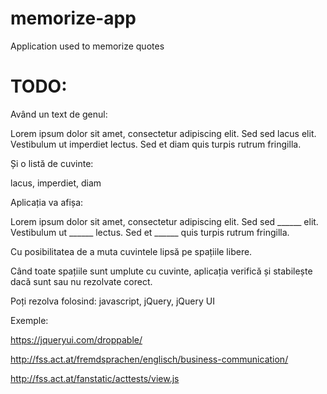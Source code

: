 # memorize-app
Application used to memorize quotes

# TODO:
Având un text de genul:

Lorem ipsum dolor sit amet, consectetur adipiscing elit. Sed sed lacus elit. Vestibulum ut imperdiet lectus. Sed et diam quis turpis rutrum fringilla.

Și o listă de cuvinte:

lacus, imperdiet, diam

Aplicația va afișa:

Lorem ipsum dolor sit amet, consectetur adipiscing elit. Sed sed ______ elit. Vestibulum ut ______ lectus. Sed et ______ quis turpis rutrum fringilla.

Cu posibilitatea de a muta cuvintele lipsă pe spațiile libere.

Când toate spațiile sunt umplute cu cuvinte, aplicația verifică și stabilește dacă sunt sau nu rezolvate corect.

Poți rezolva folosind: javascript, jQuery, jQuery UI

Exemple:

https://jqueryui.com/droppable/

http://fss.act.at/fremdsprachen/englisch/business-communication/

http://fss.act.at/fanstatic/acttests/view.js
